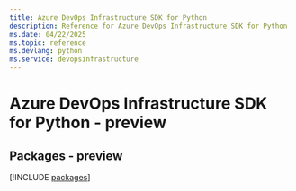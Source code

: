 ```yaml
---
title: Azure DevOps Infrastructure SDK for Python
description: Reference for Azure DevOps Infrastructure SDK for Python
ms.date: 04/22/2025
ms.topic: reference
ms.devlang: python
ms.service: devopsinfrastructure
---
```

# Azure DevOps Infrastructure SDK for Python - preview
## Packages - preview
[!INCLUDE [packages](devops-infrastructure-index.md)]
